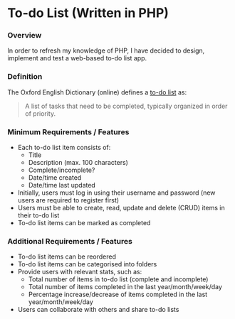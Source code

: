 # **To-do List** (Written in PHP)

### Overview
In order to refresh my knowledge of PHP, I have decided to design, implement and test a web-based to-do list app.

### Definition
The Oxford English Dictionary (online) defines a [to-do list](http://www.oxforddictionaries.com/definition/english/to-do-list?q=to-do+list) as:
> A list of tasks that need to be completed, typically organized in order of priority.

### Minimum Requirements / Features
- Each to-do list item consists of:
	- Title
	- Description (max. 100 characters)
	- Complete/incomplete?
	- Date/time created
	- Date/time last updated
- Initially, users must log in using their username and password (new users are required to register first)
- Users must be able to create, read, update and delete (CRUD) items in their to-do list
- To-do list items can be marked as completed

### Additional Requirements / Features
- To-do list items can be reordered 
- To-do list items can be categorised into folders
- Provide users with relevant stats, such as:
	- Total number of items in to-do list (complete and incomplete)
	- Total number of  items completed in the last year/month/week/day
	- Percentage increase/decrease of items completed in the last year/month/week/day
- Users can collaborate with others and share to-do lists
